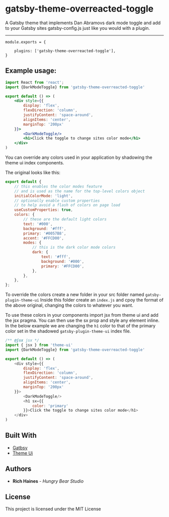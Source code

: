 # gatsby-theme-overreacted-toggle

A Gatsby theme that implements Dan Abramovs dark mode toggle and add to your Gatsby sites gatsby-config.js just like you would with a plugin. 

---

```
module.exports = {

    plugins: ['gatsby-theme-overreacted-toggle'],
}
```

## Example usage:

```jsx
import React from 'react';
import {DarkModeToggle} from 'gatsby-theme-overreacted-toggle'

export default () => (
    <div style={{
        display: 'flex',
        flexDirection: 'column',
        justifyContent: 'space-around',
        alignItems: 'center',
        marginTop: '200px'
    }}>
        <DarkModeToggle/>
        <h1>Click the toggle to change sites color mode</h1>
    </div>
)
```

You can override any colors used in your application by shadowing the theme ui index components. 

The original looks like this: 

```js
export default {
    // this enables the color modes feature
    // and is used as the name for the top-level colors object
    initialColorMode: 'light',
    // optionally enable custom properties
    // to help avoid a flash of colors on page load
    useCustomProperties: true,
    colors: {
        // these are the default light colors
        text: '#000',
        background: '#fff',
        primary: '#0057B8',
        accent: '#FFCD00',
        modes: {
            // this is the dark color mode colors
            dark: {
                text: '#fff',
                background: '#000',
                primary: '#FFCD00',
            },
        },
    },
};
```

To override the colors create a new folder in your src folder named `gatsby-plugin-theme-ui` Inside this folder create an `index.js` and cpoy the format of the above original, changing the colors to whatever you want.

To use these colors in your components import jsx from theme ui and add the jsx pragma. You can then use the sx prop and style any element inline. In the below example we are changing the `h1` color to that of the primary color set in the shadowed `gatsby-plugin-theme-ui` index file. 

```js
/** @jsx jsx */
import { jsx } from 'theme-ui'
import {DarkModeToggle} from 'gatsby-theme-overreacted-toggle'

export default () => (
    <div style={{
        display: 'flex',
        flexDirection: 'column',
        justifyContent: 'space-around',
        alignItems: 'center',
        marginTop: '200px'
    }}>
        <DarkModeToggle/>
        <h1 sx={{
            color: 'primary'
        }}>Click the toggle to change sites color mode</h1>
    </div>
)
```

## Built With

- [Gatbsy](https://www.gatsbyjs.org/)
- [Theme Ui](https://theme-ui.com/)

## Authors

- **Rich Haines** - _Hungry Bear Studio_

## License

This project is licensed under the MIT License